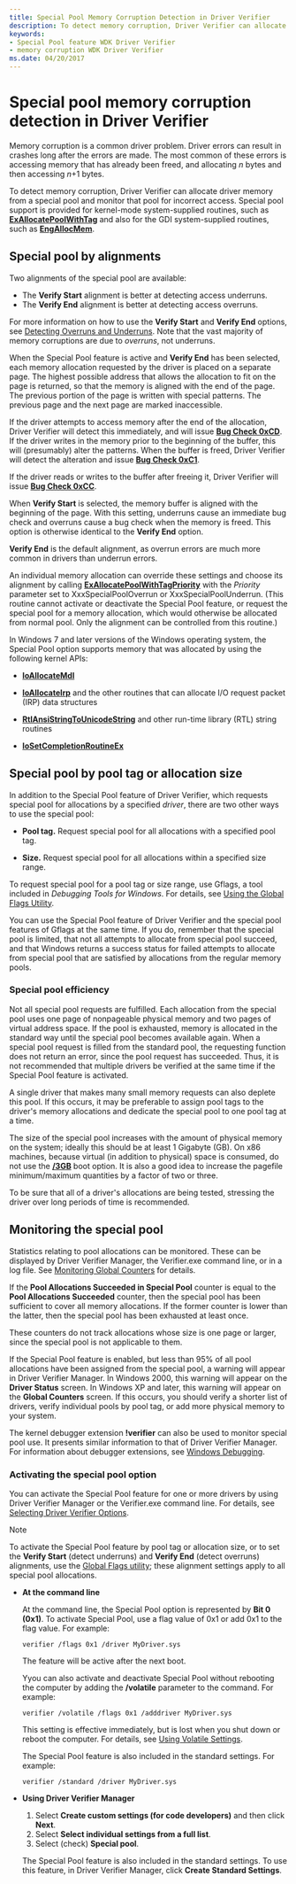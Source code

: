 ```yaml
---
title: Special Pool Memory Corruption Detection in Driver Verifier
description: To detect memory corruption, Driver Verifier can allocate driver memory from a special pool and monitor that pool for incorrect access. 
keywords:
- Special Pool feature WDK Driver Verifier
- memory corruption WDK Driver Verifier
ms.date: 04/20/2017
---
```


# Special pool memory corruption detection in Driver Verifier

Memory corruption is a common driver problem. Driver errors can result in crashes long after the errors are made. The most common of these errors is accessing memory that has already been freed, and allocating *n* bytes and then accessing *n*+1 bytes.

To detect memory corruption, Driver Verifier can allocate driver memory from a special pool and monitor that pool for incorrect access. Special pool support is provided for kernel-mode system-supplied routines, such as [**ExAllocatePoolWithTag**](/windows-hardware/drivers/ddi/wdm/nf-wdm-exallocatepoolwithtag) and also for the GDI system-supplied routines, such as [**EngAllocMem**](/windows/win32/api/winddi/nf-winddi-engallocmem).

## Special pool by alignments

Two alignments of the special pool are available:

* The **Verify Start** alignment is better at detecting access underruns.
* The **Verify End** alignment is better at detecting access overruns.

For more information on how to use the **Verify Start** and **Verify End** options, see [Detecting Overruns and Underruns](../debugger/detecting-overruns-and-underruns.md). Note that the vast majority of memory corruptions are due to *overruns*, not underruns.

When the Special Pool feature is active and **Verify End** has been selected, each memory allocation requested by the driver is placed on a separate page. The highest possible address that allows the allocation to fit on the page is returned, so that the memory is aligned with the end of the page. The previous portion of the page is written with special patterns. The previous page and the next page are marked inaccessible.

If the driver attempts to access memory after the end of the allocation, Driver Verifier will detect this immediately, and will issue [**Bug Check 0xCD**](../debugger/bug-check-0xcd--page-fault-beyond-end-of-allocation.md). If the driver writes in the memory prior to the beginning of the buffer, this will (presumably) alter the patterns. When the buffer is freed, Driver Verifier will detect the alteration and issue [**Bug Check 0xC1**](../debugger/bug-check-0xc1--special-pool-detected-memory-corruption.md).

If the driver reads or writes to the buffer after freeing it, Driver Verifier will issue [**Bug Check 0xCC**](../debugger/bug-check-0xcc--page-fault-in-freed-special-pool.md).

When **Verify Start** is selected, the memory buffer is aligned with the beginning of the page. With this setting, underruns cause an immediate bug check and overruns cause a bug check when the memory is freed. This option is otherwise identical to the **Verify End** option.

**Verify End** is the default alignment, as overrun errors are much more common in drivers than underrun errors.

An individual memory allocation can override these settings and choose its alignment by calling [**ExAllocatePoolWithTagPriority**](/windows-hardware/drivers/ddi/wdm/nf-wdm-exallocatepoolwithtagpriority) with the *Priority* parameter set to XxxSpecialPoolOverrun or XxxSpecialPoolUnderrun. (This routine cannot activate or deactivate the Special Pool feature, or request the special pool for a memory allocation, which would otherwise be allocated from normal pool. Only the alignment can be controlled from this routine.)

In Windows 7 and later versions of the Windows operating system, the Special Pool option supports memory that was allocated by using the following kernel APIs:

* [**IoAllocateMdl**](/windows-hardware/drivers/ddi/wdm/nf-wdm-ioallocatemdl)

* [**IoAllocateIrp**](/windows-hardware/drivers/ddi/wdm/nf-wdm-ioallocateirp) and the other routines that can allocate I/O request packet (IRP) data structures

* [**RtlAnsiStringToUnicodeString**](/windows-hardware/drivers/ddi/wdm/nf-wdm-rtlansistringtounicodestring) and other run-time library (RTL) string routines

* [**IoSetCompletionRoutineEx**](/windows-hardware/drivers/ddi/wdm/nf-wdm-iosetcompletionroutineex)

## Special pool by pool tag or allocation size

In addition to the Special Pool feature of Driver Verifier, which requests special pool for allocations by a specified *driver*, there are two other ways to use the special pool:

* **Pool tag.** Request special pool for all allocations with a specified pool tag.

* **Size.** Request special pool for all allocations within a specified size range.

To request special pool for a pool tag or size range, use Gflags, a tool included in *Debugging Tools for Windows*. For details, see [Using the Global Flags Utility](using-the-global-flags-utility.md).

You can use the Special Pool feature of Driver Verifier and the special pool features of Gflags at the same time. If you do, remember that the special pool is limited, that not all attempts to allocate from special pool succeed, and that Windows returns a success status for failed attempts to allocate from special pool that are satisfied by allocations from the regular memory pools.

### Special pool efficiency

Not all special pool requests are fulfilled. Each allocation from the special pool uses one page of nonpageable physical memory and two pages of virtual address space. If the pool is exhausted, memory is allocated in the standard way until the special pool becomes available again. When a special pool request is filled from the standard pool, the requesting function does not return an error, since the pool request has succeeded. Thus, it is not recommended that multiple drivers be verified at the same time if the Special Pool feature is activated.

A single driver that makes many small memory requests can also deplete this pool. If this occurs, it may be preferable to assign pool tags to the driver's memory allocations and dedicate the special pool to one pool tag at a time.

The size of the special pool increases with the amount of physical memory on the system; ideally this should be at least 1 Gigabyte (GB). On x86 machines, because virtual (in addition to physical) space is consumed, do not use the [**/3GB**](https://support.microsoft.com/help/833721/available-switch-options-for-the-windows-xp-and-the-windows-server-200) boot option. It is also a good idea to increase the pagefile minimum/maximum quantities by a factor of two or three.

To be sure that all of a driver's allocations are being tested, stressing the driver over long periods of time is recommended.

## Monitoring the special pool

Statistics relating to pool allocations can be monitored. These can be displayed by Driver Verifier Manager, the Verifier.exe command line, or in a log file. See [Monitoring Global Counters](monitoring-global-counters.md) for details.

If the **Pool Allocations Succeeded in Special Pool** counter is equal to the **Pool Allocations Succeeded** counter, then the special pool has been sufficient to cover all memory allocations. If the former counter is lower than the latter, then the special pool has been exhausted at least once.

These counters do not track allocations whose size is one page or larger, since the special pool is not applicable to them.

If the Special Pool feature is enabled, but less than 95% of all pool allocations have been assigned from the special pool, a warning will appear in Driver Verifier Manager. In Windows 2000, this warning will appear on the **Driver Status** screen. In Windows XP and later, this warning will appear on the **Global Counters** screen. If this occurs, you should verify a shorter list of drivers, verify individual pools by pool tag, or add more physical memory to your system.

The kernel debugger extension **!verifier** can also be used to monitor special pool use. It presents similar information to that of Driver Verifier Manager. For information about debugger extensions, see [Windows Debugging](../debugger/index.md).

### Activating the special pool option

You can activate the Special Pool feature for one or more drivers by using Driver Verifier Manager or the Verifier.exe command line. For details, see [Selecting Driver Verifier Options](selecting-driver-verifier-options.md).

> [!NOTE]
> To activate the Special Pool feature by pool tag or allocation size, or to set the **Verify Start** (detect underruns) and **Verify End** (detect overruns) alignments, use the [Global Flags utility](using-the-global-flags-utility.md); these alignment settings apply to all special pool allocations.

* **At the command line**

    At the command line, the Special Pool option is represented by **Bit 0 (0x1)**. To activate Special Pool, use a flag value of 0x1 or add 0x1 to the flag value. For example:

    ``` console
    verifier /flags 0x1 /driver MyDriver.sys
    ```

    The feature will be active after the next boot.

    Yyou can also activate and deactivate Special Pool without rebooting the computer by adding the **/volatile** parameter to the command. For example:

    ``` console
    verifier /volatile /flags 0x1 /adddriver MyDriver.sys
    ```

    This setting is effective immediately, but is lost when you shut down or reboot the computer. For details, see [Using Volatile Settings](using-volatile-settings.md).

    The Special Pool feature is also included in the standard settings. For example:

    ``` console
    verifier /standard /driver MyDriver.sys
    ```

* **Using Driver Verifier Manager**

   1. Select **Create custom settings (for code developers)** and then click **Next**.
   2. Select **Select individual settings from a full list**.
   3. Select (check) **Special pool**.

    The Special Pool feature is also included in the standard settings. To use this feature, in Driver Verifier Manager, click **Create Standard Settings**.
